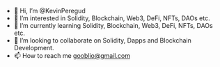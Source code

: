 - 👋 Hi, I’m @KevinPeregud
- 👀 I’m interested in Solidity, Blockchain, Web3, DeFi, NFTs, DAOs etc.
- 🌱 I’m currently learning Solidity, Blockchain, Web3, DeFi, NFTs, DAOs etc.
- 💞️ I’m looking to collaborate on Solidity, Dapps and Blockchain Development.
- 📫 How to reach me gooblio@gmail.com

<!---
KevinPeregud/KevinPeregud is a ✨ special ✨ repository because its `README.md` (this file) appears on your GitHub profile.
You can click the Preview link to take a look at your changes.
--->
